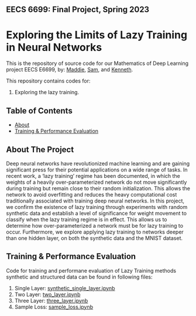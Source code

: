 ## EECS 6699: Final Project, Spring 2023
# Exploring the Limits of Lazy Training in Neural Networks

This is the repository of source code for our Mathematics of Deep Learning project EECS E6699,
by: [Maddie](https://theuselessweb.com/), [Sam](https://github.com/sdb2174), and [Kenneth](https://github.com/Kennethm-spec).

This repository contains codes for:

1. Exploring the lazy training.

<!-- TABLE OF CONTENTS -->
## Table of Contents

* [About](#about-the-project)
* [Training & Performance Evaluation](#about-the-project)

## About The Project

Deep neural networks have revolutionized machine learning and are gaining significant
press for their potential applications on a wide range of tasks. In recent work,
a ‘lazy training’ regime has been documented, in which the weights of a heavily
over-parameterized network do not move significantly during training but remain
close to their random initialization. This allows the network to avoid overfitting
and reduces the heavy computational cost traditionally associated with training deep
neural networks. In this project, we confirm the existence of lazy training through
experiments with random synthetic data and establish a level of significance for
weight movement to classify when the lazy training regime is in effect. This allows
us to determine how over-parameterized a network must be for lazy training to occur.
Furthermore, we explore applying lazy training to networks deeper than one hidden
layer, on both the synthetic data and the MNIST dataset.

## Training & Performance Evaluation

Code for training and performane evaluation of Lazy Training methods synthetic and structured data can be found in following files:

1. Single Layer:  [synthetic_single_layer.ipynb](synthetic_single_layer.ipynb)
2. Two Layer: [two_layer.ipynb](two_layer.ipynb)
3. Three Layer: [three_layer.ipynb](three_layer.ipynb)
4. Sample Loss: [sample_loss.ipynb](sample_loss.ipynb)
